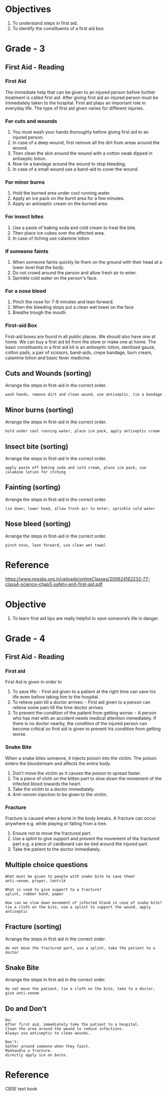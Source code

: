 # Objectives
1. To understand steps in first aid. 
2. To identify the constituents of a first aid box

# Grade - 3
## First Aid - Reading
### First Aid
The immediate help that can be given to an injured person before further treatment is called first aid. After giving first aid an injured person must be immediately taken to the hospital. First aid plays an important role in everyday life. The type of first aid given varies for different injuries.

### For cuts and wounds
1. You must wash your hands thoroughly before giving first aid to an injured person.
2. In case of a deep wound, first remove all the dirt from areas around the wound.
3. Then clean the skin around the wound with a cotton swab dipped in antiseptic lotion.
4. Now tie a bandage around the wound to stop bleeding.
5. In case of a small wound use a band-aid to cover the wound.

### For minor burns
1. Hold the burned area under cool running water.
2. Apply an ice pack on the burnt area for a few minutes.
3. Apply an antiseptic cream on the burned area.

### For insect bites
1. Use a paste of baking soda and cold cream to treat the bite.
2. Then place ice cubes over the affected area.
3. In case of itching use calamine lotion.

### If someone faints
1. When someone faints quickly lie them on the ground with their head at a lower level that the body.
2. Do not crowd around the person and allow fresh air to enter.
3. Sprinkle cold water on the person's face.

### For a nose bleed
1. Pinch the nose for 7-8 minutes and lean forward.
2. When the bleeding stops put a clean wet towel on the face 
3. Breathe trough the mouth.

### First-aid Box
First-aid boxes are found in all public places. We should also have one at home. We can buy a first aid kit from the store or make one at home. The basic constituents in a first aid kit is an antiseptic lotion, sterilized gauze, cotton pads, a pair of scissors, band-aids, crepe bandage, burn cream, calamine lotion and basic fever medicine.

## Cuts and Wounds (sorting)
Arrange the steps in first-aid in the correct order.
```
wash hands, remove dirt and clean wound, use antiseptic, tie a bandage
```
## Minor burns (sorting)
Arrange the steps in first-aid in the correct order.
```
hold under cool running water, place ice pack, apply antiseptic cream
```
## Insect bite (sorting)
Arrange the steps in first-aid in the correct order.
```
apply paste off baking soda and cold cream, place ice pack, use calamine lotion for itching
```
## Fainting (sorting)
Arrange the steps in first-aid in the correct order.
```
lie down, lower head, allow fresh air to enter, sprinkle cold water
```
## Nose bleed (sorting)
Arrange the steps in first-aid in the correct order.
```
pinch nose, lean forward, use clean wet towel
```
# Reference
https://www.npssbs.org.in/uploads/onlineClasses/200624162232-77-class4-science-chap3-safety-and-first-aid.pdf

# Objective 
1. To learn first aid tips are really helpful to save someone’s life in danger.

# Grade - 4
## First Aid - Reading
### First aid 
First Aid is given in order to 
1. To save life: - First aid given to a patient at the right time can save his life even before taking him to the hospital.
2. To relieve pain till a doctor arrives: - First aid given to a person can relieve some pain till the time doctor arrives.
3. To prevent the condition of the patient from getting worse: - A person who has met with an accident needs medical attention immediately. If there is no doctor nearby, the condition of the injured person can become critical so first aid is given to prevent his condition from getting worse.

### Snake Bite
When a snake bites someone, it injects poison into the victim. The poison enters the bloodstream and affects the entire body.

1. Don’t move the victim as it causes the poison to spread faster.
2. Tie a piece of cloth on the bitten part to slow down the movement of the infected blood towards the heart.
3. Take the victim to a doctor immediately.
4. Anti-venom injection to be given to the victim.

###  Fracture
Fracture is caused when a bone in the body breaks. A fracture can occur anywhere e.g. while playing or falling from a tree.

1. Ensure not to move the fractured part.
2. Use a splint to give support and prevent the movement of the fractured part e.g. a piece of cardboard can be tied around the injured part.
3. Take the patient to the doctor immediately.

## Multiple choice questions
```
What must be given to people with snake bite to save them?
anti-venom, prayer, tantrik

What is used to give support to a fracture?
splint, rubber band, paper

How can we slow down movement of infected blood in case of snake bite?
tie a cloth on the bite, use a splint to support the wound, apply antiseptic
```
## Fracture (sorting)
Arrange the steps in first aid in the correct order.
```
do not move the fractured part, use a splint, take the patient to a doctor
```
## Snake Bite
Arrange the steps in first aid in the correct order.
```
do not move the patient, tie a cloth on the bite, take to a doctor, give anti-venom
```
## Do and Don't
```
Do:
After first aid, immediately take the patient to a hospital.
Clean the area around the wound to reduce infections.
Always use antiseptic to clean wounds.

Don't:
Gather around someone when they faint.
Manhandle a fracture.
directly apply ice on burns.
```
# Reference
CBSE text book 
